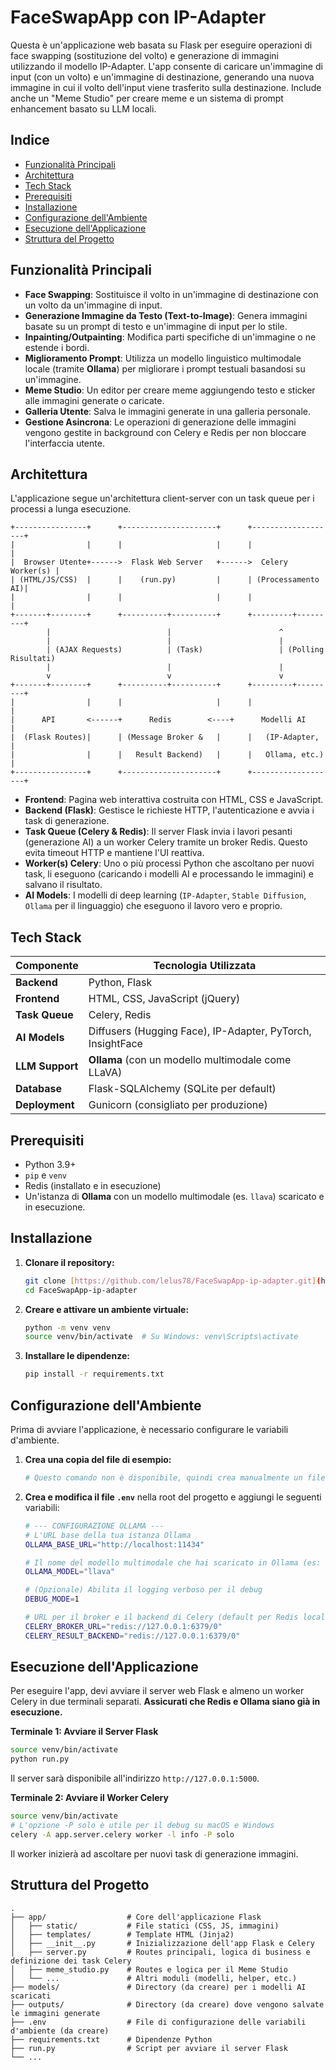 # FaceSwapApp con IP-Adapter

Questa è un'applicazione web basata su Flask per eseguire operazioni di face swapping (sostituzione del volto) e generazione di immagini utilizzando il modello IP-Adapter. L'app consente di caricare un'immagine di input (con un volto) e un'immagine di destinazione, generando una nuova immagine in cui il volto dell'input viene trasferito sulla destinazione. Include anche un "Meme Studio" per creare meme e un sistema di prompt enhancement basato su LLM locali.

## Indice
- [Funzionalità Principali](#funzionalità-principali)
- [Architettura](#architettura)
- [Tech Stack](#tech-stack)
- [Prerequisiti](#prerequisiti)
- [Installazione](#installazione)
- [Configurazione dell'Ambiente](#configurazione-dellambiente)
- [Esecuzione dell'Applicazione](#esecuzione-dellapplicazione)
- [Struttura del Progetto](#struttura-del-progetto)

## Funzionalità Principali

- **Face Swapping**: Sostituisce il volto in un'immagine di destinazione con un volto da un'immagine di input.
- **Generazione Immagine da Testo (Text-to-Image)**: Genera immagini basate su un prompt di testo e un'immagine di input per lo stile.
- **Inpainting/Outpainting**: Modifica parti specifiche di un'immagine o ne estende i bordi.
- **Miglioramento Prompt**: Utilizza un modello linguistico multimodale locale (tramite **Ollama**) per migliorare i prompt testuali basandosi su un'immagine.
- **Meme Studio**: Un editor per creare meme aggiungendo testo e sticker alle immagini generate o caricate.
- **Galleria Utente**: Salva le immagini generate in una galleria personale.
- **Gestione Asincrona**: Le operazioni di generazione delle immagini vengono gestite in background con Celery e Redis per non bloccare l'interfaccia utente.

## Architettura

L'applicazione segue un'architettura client-server con un task queue per i processi a lunga esecuzione.

```
+----------------+      +---------------------+      +-------------------+
|                |      |                     |      |                   |
|  Browser Utente+------>  Flask Web Server   +------>  Celery Worker(s) |
| (HTML/JS/CSS)  |      |    (run.py)         |      | (Processamento AI)|
|                |      |                     |      |                   |
+-------+--------+      +----------+----------+      +---------+---------+
        |                          |                        ^
        |                          |                        |
        | (AJAX Requests)          | (Task)                 | (Polling Risultati)
        |                          |                        |
        v                          v                        v
+-------+--------+      +----------+----------+      +---------+---------+
|                |      |                     |      |                   |
|      API       <------+      Redis        <----+      Modelli AI      |
|  (Flask Routes)|      | (Message Broker &   |      |   (IP-Adapter,    |
|                |      |   Result Backend)   |      |   Ollama, etc.)   |
+----------------+      +---------------------+      +-------------------+
```

- **Frontend**: Pagina web interattiva costruita con HTML, CSS e JavaScript.
- **Backend (Flask)**: Gestisce le richieste HTTP, l'autenticazione e avvia i task di generazione.
- **Task Queue (Celery & Redis)**: Il server Flask invia i lavori pesanti (generazione AI) a un worker Celery tramite un broker Redis. Questo evita timeout HTTP e mantiene l'UI reattiva.
- **Worker(s) Celery**: Uno o più processi Python che ascoltano per nuovi task, li eseguono (caricando i modelli AI e processando le immagini) e salvano il risultato.
- **AI Models**: I modelli di deep learning (`IP-Adapter`, `Stable Diffusion`, `Ollama` per il linguaggio) che eseguono il lavoro vero e proprio.

## Tech Stack

| Componente      | Tecnologia Utilizzata                                      |
|-----------------|------------------------------------------------------------|
| **Backend** | Python, Flask                                              |
| **Frontend** | HTML, CSS, JavaScript (jQuery)                             |
| **Task Queue** | Celery, Redis                                              |
| **AI Models** | Diffusers (Hugging Face), IP-Adapter, PyTorch, InsightFace |
| **LLM Support** | **Ollama** (con un modello multimodale come LLaVA)         |
| **Database** | Flask-SQLAlchemy (SQLite per default)                      |
| **Deployment** | Gunicorn (consigliato per produzione)                      |


## Prerequisiti

- Python 3.9+
- `pip` e `venv`
- Redis (installato e in esecuzione)
- Un'istanza di **Ollama** con un modello multimodale (es. `llava`) scaricato e in esecuzione.

## Installazione

1.  **Clonare il repository:**
    ```bash
    git clone [https://github.com/lelus78/FaceSwapApp-ip-adapter.git](https://github.com/lelus78/FaceSwapApp-ip-adapter.git)
    cd FaceSwapApp-ip-adapter
    ```

2.  **Creare e attivare un ambiente virtuale:**
    ```bash
    python -m venv venv
    source venv/bin/activate  # Su Windows: venv\Scripts\activate
    ```

3.  **Installare le dipendenze:**
    ```bash
    pip install -r requirements.txt
    ```

## Configurazione dell'Ambiente

Prima di avviare l'applicazione, è necessario configurare le variabili d'ambiente.

1.  **Crea una copia del file di esempio:**
    ```bash
    # Questo comando non è disponibile, quindi crea manualmente un file .env
    ```

2.  **Crea e modifica il file `.env`** nella root del progetto e aggiungi le seguenti variabili:

    ```bash
    # --- CONFIGURAZIONE OLLAMA ---
    # L'URL base della tua istanza Ollama
    OLLAMA_BASE_URL="http://localhost:11434"
    
    # Il nome del modello multimodale che hai scaricato in Ollama (es: "llava", "bakllava")
    OLLAMA_MODEL="llava" 

    # (Opzionale) Abilita il logging verboso per il debug
    DEBUG_MODE=1

    # URL per il broker e il backend di Celery (default per Redis locale)
    CELERY_BROKER_URL="redis://127.0.0.1:6379/0"
    CELERY_RESULT_BACKEND="redis://127.0.0.1:6379/0"
    ```

## Esecuzione dell'Applicazione

Per eseguire l'app, devi avviare il server web Flask e almeno un worker Celery in due terminali separati. **Assicurati che Redis e Ollama siano già in esecuzione.**

**Terminale 1: Avviare il Server Flask**

```bash
source venv/bin/activate
python run.py
```
Il server sarà disponibile all'indirizzo `http://127.0.0.1:5000`.

**Terminale 2: Avviare il Worker Celery**

```bash
source venv/bin/activate
# L'opzione -P solo è utile per il debug su macOS e Windows
celery -A app.server.celery worker -l info -P solo
```

Il worker inizierà ad ascoltare per nuovi task di generazione immagini.

## Struttura del Progetto

```
.
├── app/                  # Core dell'applicazione Flask
│   ├── static/           # File statici (CSS, JS, immagini)
│   ├── templates/        # Template HTML (Jinja2)
│   ├── __init__.py       # Inizializzazione dell'app Flask e Celery
│   ├── server.py         # Routes principali, logica di business e definizione dei task Celery
│   ├── meme_studio.py    # Routes e logica per il Meme Studio
│   └── ...               # Altri moduli (modelli, helper, etc.)
├── models/               # Directory (da creare) per i modelli AI scaricati
├── outputs/              # Directory (da creare) dove vengono salvate le immagini generate
├── .env                  # File di configurazione delle variabili d'ambiente (da creare)
├── requirements.txt      # Dipendenze Python
├── run.py                # Script per avviare il server Flask
└── ...
```